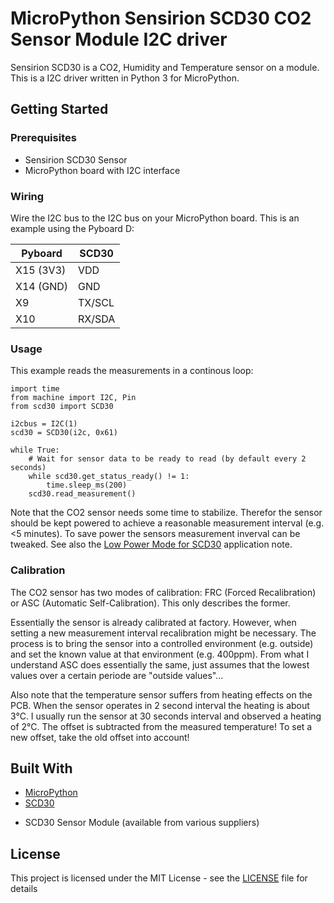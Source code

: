 # MicroPython Sensirion SCD30 CO2 Sensor Module I2C driver

Sensirion SCD30 is a CO2, Humidity and Temperature sensor on a module. This is
a I2C driver written in Python 3 for MicroPython.

## Getting Started

### Prerequisites

* Sensirion SCD30 Sensor
* MicroPython board with I2C interface

### Wiring

Wire the I2C bus to the I2C bus on your MicroPython board. This is an example
using the Pyboard D:

| Pyboard       | SCD30         |
| ------------- |---------------|
| X15 (3V3)     | VDD           |
| X14 (GND)     | GND           |
| X9            | TX/SCL        |
| X10           | RX/SDA        |

### Usage

This example reads the measurements in a continous loop:

```
import time
from machine import I2C, Pin
from scd30 import SCD30

i2cbus = I2C(1)
scd30 = SCD30(i2c, 0x61)

while True:
    # Wait for sensor data to be ready to read (by default every 2 seconds)
    while scd30.get_status_ready() != 1:
        time.sleep_ms(200)
    scd30.read_measurement()
```

Note that the CO2 sensor needs some time to stabilize. Therefor the sensor
should be kept powered to achieve a reasonable measurement interval (e.g. <5
minutes). To save power the sensors measurement inverval can be tweaked. See
also the [Low Power Mode for SCD30](https://docs-emea.rs-online.com/webdocs/16c9/0900766b816c9dc7.pdf)
application note.

### Calibration

The CO2 sensor has two modes of calibration: FRC (Forced Recalibration) or ASC
(Automatic Self-Calibration). This only describes the former.

Essentially the sensor is already calibrated at factory. However, when setting a
new measurement interval recalibration might be necessary. The process is to
bring the sensor into a controlled environment (e.g. outside) and set the known
value at that environment (e.g. 400ppm). From what I understand ASC does
essentially the same, just assumes that the lowest values over a certain periode
are "outside values"...

Also note that the temperature sensor suffers from heating effects on the PCB.
When the sensor operates in 2 second interval the heating is about 3°C. I
usually run the sensor at 30 seconds interval and observed a heating of 2°C. The
offset is subtracted from the measured temperature! To set a new offset, take
the old offset into account!

## Built With

* [MicroPython](http://micropython.org/)
* [SCD30](https://www.sensirion.com/en/environmental-sensors/carbon-dioxide-sensors-co2/)
- SCD30 Sensor Module (available from various suppliers)

## License

This project is licensed under the MIT License - see the
[LICENSE](LICENSE) file for details

